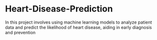 # Heart-Disease-Prediction
 In this project involves using machine learning models to analyze patient data and  predict the likelihood of heart disease, aiding in early diagnosis and prevention
